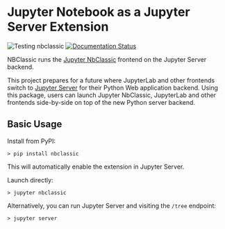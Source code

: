 # Jupyter Notebook as a Jupyter Server Extension

![Testing nbclassic](https://github.com/jupyterlab/nbclassic/workflows/Testing%20nbclassic/badge.svg)
[![Documentation Status](https://readthedocs.org/projects/nbclassic/badge/?version=latest)](https://nbclassic.readthedocs.io/en/latest/?badge=latest)

NBClassic runs the [Jupyter NbClassic](https://github.com/jupyter/nbclassic) frontend on the Jupyter Server backend.

This project prepares for a future where JupyterLab and other frontends switch to [Jupyter Server](https://github.com/jupyter/jupyter_server/) for their Python Web application backend. Using this package, users can launch Jupyter NbClassic, JupyterLab and other frontends side-by-side on top of the new Python server backend.

## Basic Usage

Install from PyPI:
```
> pip install nbclassic
```
This will automatically enable the extension in Jupyter Server.

Launch directly:
```
> jupyter nbclassic
```

Alternatively, you can run Jupyter Server and visiting the `/tree` endpoint:
```
> jupyter server
```
